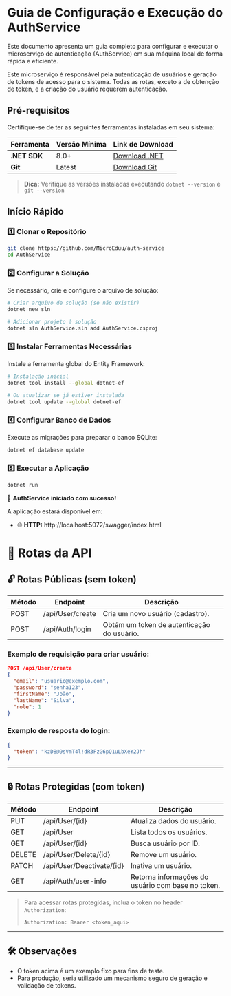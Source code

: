 # Guia de Configuração e Execução do AuthService

Este documento apresenta um guia completo para configurar e executar o microserviço de autenticação (AuthService) em sua máquina local de forma rápida e eficiente.

Este microserviço é responsável pela autenticação de usuários e geração de tokens de acesso para o sistema. Todas as rotas, exceto a de obtenção de token, e a criação do usuário requerem autenticação.

## Pré-requisitos

Certifique-se de ter as seguintes ferramentas instaladas em seu sistema:

| Ferramenta   | Versão Mínima | Link de Download                                 |
|--------------|---------------|--------------------------------------------------|
| **.NET SDK** | 8.0+          | [Download .NET](https://dotnet.microsoft.com/download) |
| **Git**      | Latest        | [Download Git](https://git-scm.com/downloads)    |

> **Dica:** Verifique as versões instaladas executando `dotnet --version` e `git --version`

## Início Rápido

### 1️⃣ Clonar o Repositório

```bash
git clone https://github.com/MicroEduu/auth-service
cd AuthService
```

### 2️⃣ Configurar a Solução

Se necessário, crie e configure o arquivo de solução:

```bash
# Criar arquivo de solução (se não existir)
dotnet new sln

# Adicionar projeto à solução
dotnet sln AuthService.sln add AuthService.csproj
```

### 3️⃣ Instalar Ferramentas Necessárias

Instale a ferramenta global do Entity Framework:

```bash
# Instalação inicial
dotnet tool install --global dotnet-ef

# Ou atualizar se já estiver instalada
dotnet tool update --global dotnet-ef
```

### 4️⃣ Configurar Banco de Dados

Execute as migrações para preparar o banco SQLite:

```bash
dotnet ef database update
```

### 5️⃣ Executar a Aplicação

```bash
dotnet run
```

🎉 **AuthService iniciado com sucesso!**

A aplicação estará disponível em:
- 🌐 **HTTP:** http://localhost:5072/swagger/index.html

# 📌 Rotas da API

## 🔓 Rotas Públicas (sem token)

| Método | Endpoint           | Descrição                                 |
|--------|--------------------|-------------------------------------------|
| POST   | /api/User/create   | Cria um novo usuário (cadastro).          |
| POST   | /api/Auth/login    | Obtém um token de autenticação do usuário.|

### Exemplo de requisição para criar usuário:

```json
POST /api/User/create
{
  "email": "usuario@exemplo.com",
  "password": "senha123",
  "firstName": "João",
  "lastName": "Silva",
  "role": 1
}
```

### Exemplo de resposta do login:

```json
{
  "token": "kzD8@9sVmT4l!dR3FzG6pQ1uLbXeY2Jh"
}
```

---

## 🔒 Rotas Protegidas (com token)

| Método | Endpoint                  | Descrição                                         |
|--------|---------------------------|---------------------------------------------------|
| PUT    | /api/User/{id}            | Atualiza dados do usuário.                        |
| GET    | /api/User                 | Lista todos os usuários.                          |
| GET    | /api/User/{id}            | Busca usuário por ID.                             |
| DELETE | /api/User/Delete/{id}     | Remove um usuário.                                |
| PATCH  | /api/User/Deactivate/{id} | Inativa um usuário.                               |
| GET    | /api/Auth/user-info       | Retorna informações do usuário com base no token. |

> Para acessar rotas protegidas, inclua o token no header `Authorization`:
>
> `Authorization: Bearer <token_aqui>`

---

## 🛠️ Observações

- O token acima é um exemplo fixo para fins de teste.
- Para produção, seria utilizado um mecanismo seguro de geração e validação de tokens.


